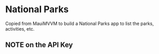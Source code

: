 # National Parks
Copied from MauiMVVM to build a National Parks app to list the parks, activities, etc.

## NOTE on the API Key

